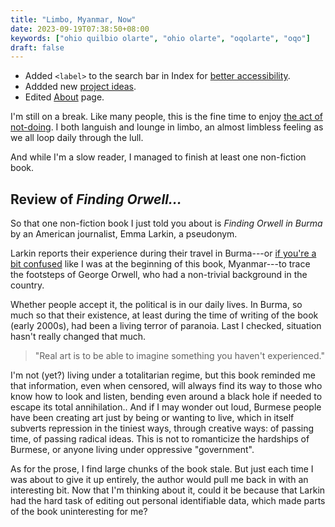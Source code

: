 ```yaml
---
title: "Limbo, Myanmar, Now"
date: 2023-09-19T07:38:50+08:00
keywords: ["ohio quilbio olarte", "ohio olarte", "oqolarte", "oqo"]
draft: false
---
```

- Added `<label>` to the search bar in Index for [better accessibility](https://www.smashingmagazine.com/2018/06/placeholder-attribute/).
- Addded new [project ideas](/di-why).
- Edited [About](/about) page.

I'm still on a break.
Like many people, this is the fine time to enjoy [the act of not-doing](/68/#on-time).
I both languish and lounge in limbo,
an almost limbless feeling
as we all loop daily through the lull.

And while I'm a slow reader,
I managed to finish at least one non-fiction book.

## Review of *Finding Orwell...*

So that one non-fiction book I just told you about is
*Finding Orwell in Burma* by an American journalist,
Emma Larkin, a pseudonym.

Larkin reports their experience during their travel in Burma---or
[if you're a bit confused](https://apnews.com/article/myanmar-burma-different-names-explained-8af64e33cf89c565b074eec9cbe22b72) like I was at the beginning of this
book, Myanmar---to trace the footsteps of George Orwell,
who had a non-trivial background in the country.

Whether people accept it,
the political is in our daily lives.
In Burma, so much so that their existence,
at least during the time of writing of the book (early 2000s),
had been a living terror of paranoia.
Last I checked,
situation hasn't really changed that much.

> "Real art is to be able to imagine something you haven't experienced."

I'm not (yet?) living under a totalitarian regime,
but this book reminded me that information, even when censored,
will always find its way to those who know how to look and listen,
bending even around a black hole if needed to escape its
total annihilation..
And if I may wonder out loud, Burmese people have been creating art
just by being or wanting to live,
which in itself subverts repression in the tiniest ways,
through creative ways: of passing time, of passing radical ideas.
This is not to romanticize the hardships of Burmese, or anyone
living under oppressive "government".

As for the prose, I find large chunks of the book stale.
But just each time I was about to give it up entirely,
the author would pull me back in with an interesting bit.
Now that I'm thinking about it,
could it be because that Larkin had the hard task of editing out
personal identifiable data, which made parts of the book
uninteresting for me?

